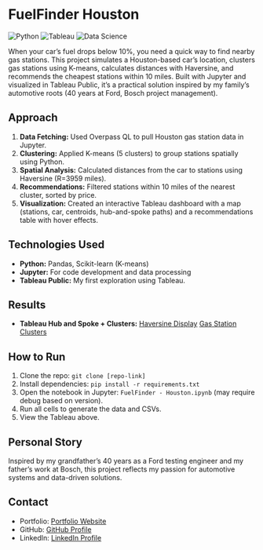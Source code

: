 # FuelFinder Houston
![Python](https://img.shields.io/badge/Python-3.8-blue)
![Tableau](https://img.shields.io/badge/Tableau-Public-orange)
![Data Science](https://img.shields.io/badge/Data%20Science-Project-green)

When your car’s fuel drops below 10%, you need a quick way to find nearby gas stations. This project simulates a Houston-based car’s location, clusters gas stations using K-means, calculates distances with Haversine, and recommends the cheapest stations within 10 miles. Built with Jupyter and visualized in Tableau Public, it’s a practical solution inspired by my family’s automotive roots (40 years at Ford, Bosch project management).

## Approach
1. **Data Fetching:** Used Overpass QL to pull Houston gas station data in Jupyter.
2. **Clustering:** Applied K-means (5 clusters) to group stations spatially using Python.
3. **Spatial Analysis:** Calculated distances from the car to stations using Haversine (R=3959 miles).
4. **Recommendations:** Filtered stations within 10 miles of the nearest cluster, sorted by price.
5. **Visualization:** Created an interactive Tableau dashboard with a map (stations, car, centroids, hub-and-spoke paths) and a recommendations table with hover effects.

## Technologies Used
- **Python:** Pandas, Scikit-learn (K-means)
- **Jupyter:** For code development and data processing
- **Tableau Public:** My first exploration using Tableau.

## Results
- **Tableau Hub and Spoke + Clusters:** [Haversine Display](https://public.tableau.com/views/NearestStations-HaversineDistance/Lines?:language=en-US&publish=yes&:sid=&:redirect=auth&:display_count=n&:origin=viz_share_link) [Gas Station Clusters](https://public.tableau.com/views/Visuals_17432687769480/Points?:language=en-US&:sid=&:redirect=auth&:display_count=n&:origin=viz_share_link)

## How to Run
1. Clone the repo: `git clone [repo-link]`
2. Install dependencies: `pip install -r requirements.txt`
3. Open the notebook in Jupyter: `FuelFinder - Houston.ipynb` (may require debug based on version).
4. Run all cells to generate the data and CSVs.
5. View the Tableau above.

## Personal Story
Inspired by my grandfather’s 40 years as a Ford testing engineer and my father’s work at Bosch, this project reflects my passion for automotive systems and data-driven solutions. 

## Contact
- Portfolio: [Portfolio Website](http://www.wesharrison.info)
- GitHub: [GitHub Profile](https://github.com/harriswe)
- LinkedIn: [LinkedIn Profile](https://www.linkedin.com/in/wmharrison42/)
